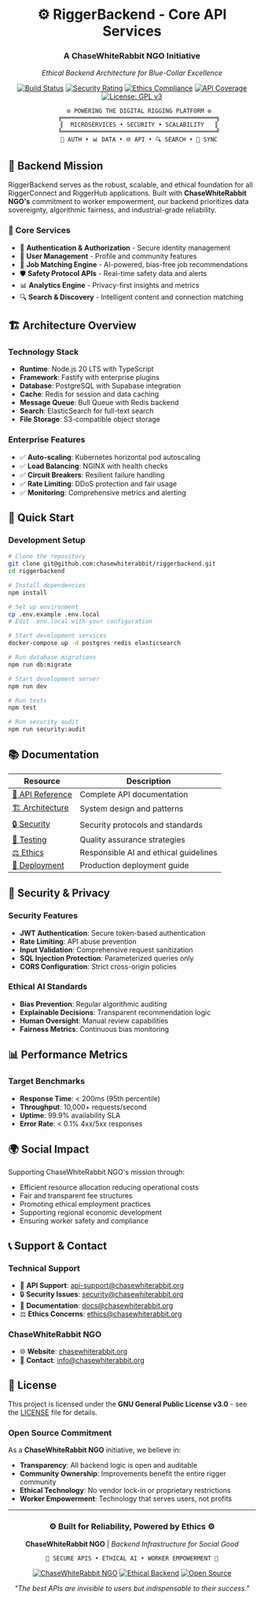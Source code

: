 <div align="center">

# ⚙️ RiggerBackend - Core API Services

### **A ChaseWhiteRabbit NGO Initiative**
*Ethical Backend Architecture for Blue-Collar Excellence*

[![Build Status](https://github.com/chasewhiterabbit/riggerbackend/workflows/CI/badge.svg)](https://github.com/chasewhiterabbit/riggerbackend/actions)
[![Security Rating](https://img.shields.io/badge/security-A+-brightgreen)](docs/security/)
[![Ethics Compliance](https://img.shields.io/badge/ethics-compliant-blue)](docs/ethics/)
[![API Coverage](https://img.shields.io/badge/API%20coverage-95%25-green)](docs/testing/)
[![License: GPL v3](https://img.shields.io/badge/License-GPLv3-blue.svg)](https://www.gnu.org/licenses/gpl-3.0)

```ascii
    ⚙️ POWERING THE DIGITAL RIGGING PLATFORM ⚙️
    ╔════════════════════════════════════════════╗
    ║  MICROSERVICES • SECURITY • SCALABILITY   ║
    ╚════════════════════════════════════════════╝
    🔐 AUTH • 📊 DATA • 🌐 API • 🔍 SEARCH • 📱 SYNC
```

</div>

## 🎯 Backend Mission

RiggerBackend serves as the robust, scalable, and ethical foundation for all RiggerConnect and RiggerHub applications. Built with **ChaseWhiteRabbit NGO's** commitment to worker empowerment, our backend prioritizes data sovereignty, algorithmic fairness, and industrial-grade reliability.

### 🌟 Core Services
- 🔐 **Authentication & Authorization** - Secure identity management
- 👥 **User Management** - Profile and community features
- 💼 **Job Matching Engine** - AI-powered, bias-free job recommendations
- 🛡️ **Safety Protocol APIs** - Real-time safety data and alerts
- 📊 **Analytics Engine** - Privacy-first insights and metrics
- 🔍 **Search & Discovery** - Intelligent content and connection matching

## 🏗️ Architecture Overview

### Technology Stack
- **Runtime**: Node.js 20 LTS with TypeScript
- **Framework**: Fastify with enterprise plugins
- **Database**: PostgreSQL with Supabase integration
- **Cache**: Redis for session and data caching
- **Message Queue**: Bull Queue with Redis backend
- **Search**: ElasticSearch for full-text search
- **File Storage**: S3-compatible object storage

### Enterprise Features
- ✅ **Auto-scaling**: Kubernetes horizontal pod autoscaling
- ✅ **Load Balancing**: NGINX with health checks
- ✅ **Circuit Breakers**: Resilient failure handling
- ✅ **Rate Limiting**: DDoS protection and fair usage
- ✅ **Monitoring**: Comprehensive metrics and alerting

## 🚀 Quick Start

### Development Setup
```bash
# Clone the repository
git clone git@github.com:chasewhiterabbit/riggerbackend.git
cd riggerbackend

# Install dependencies
npm install

# Set up environment
cp .env.example .env.local
# Edit .env.local with your configuration

# Start development services
docker-compose up -d postgres redis elasticsearch

# Run database migrations
npm run db:migrate

# Start development server
npm run dev

# Run tests
npm test

# Run security audit
npm run security:audit
```

## 📚 Documentation

| Resource | Description |
|----------|-------------|
| [📖 API Reference](docs/api/) | Complete API documentation |
| [🏗️ Architecture](docs/architecture/) | System design and patterns |
| [🔒 Security](docs/security/) | Security protocols and standards |
| [🧪 Testing](docs/testing/) | Quality assurance strategies |
| [⚖️ Ethics](docs/ethics/) | Responsible AI and ethical guidelines |
| [🚀 Deployment](docs/deployment/) | Production deployment guide |

## 🔐 Security & Privacy

### Security Features
- **JWT Authentication**: Secure token-based authentication
- **Rate Limiting**: API abuse prevention
- **Input Validation**: Comprehensive request sanitization
- **SQL Injection Protection**: Parameterized queries only
- **CORS Configuration**: Strict cross-origin policies

### Ethical AI Standards
- **Bias Prevention**: Regular algorithmic auditing
- **Explainable Decisions**: Transparent recommendation logic
- **Human Oversight**: Manual review capabilities
- **Fairness Metrics**: Continuous bias monitoring

## 📊 Performance Metrics

### Target Benchmarks
- **Response Time**: < 200ms (95th percentile)
- **Throughput**: 10,000+ requests/second
- **Uptime**: 99.9% availability SLA
- **Error Rate**: < 0.1% 4xx/5xx responses

## 🌍 Social Impact

Supporting ChaseWhiteRabbit NGO's mission through:
- Efficient resource allocation reducing operational costs
- Fair and transparent fee structures
- Promoting ethical employment practices
- Supporting regional economic development
- Ensuring worker safety and compliance

## 📞 Support & Contact

### Technical Support
- 📧 **API Support**: api-support@chasewhiterabbit.org
- 🔒 **Security Issues**: security@chasewhiterabbit.org
- 📖 **Documentation**: docs@chasewhiterabbit.org
- ⚖️ **Ethics Concerns**: ethics@chasewhiterabbit.org

### ChaseWhiteRabbit NGO
- 🌐 **Website**: [chasewhiterabbit.org](https://chasewhiterabbit.org)
- 📧 **Contact**: info@chasewhiterabbit.org

## 📜 License

This project is licensed under the **GNU General Public License v3.0** - see the [LICENSE](LICENSE) file for details.

### Open Source Commitment
As a **ChaseWhiteRabbit NGO** initiative, we believe in:
- **Transparency**: All backend logic is open and auditable
- **Community Ownership**: Improvements benefit the entire rigger community
- **Ethical Technology**: No vendor lock-in or proprietary restrictions
- **Worker Empowerment**: Technology that serves users, not profits

---

<div align="center">

### ⚙️ Built for Reliability, Powered by Ethics ⚙️

**ChaseWhiteRabbit NGO** | *Backend Infrastructure for Social Good*

```ascii
🔧 SECURE APIS • ETHICAL AI • WORKER EMPOWERMENT 🔧
```

[![ChaseWhiteRabbit NGO](https://img.shields.io/badge/ChaseWhiteRabbit-NGO-orange)](https://chasewhiterabbit.org)
[![Ethical Backend](https://img.shields.io/badge/Backend-Ethical-green)](docs/ethics/)
[![Open Source](https://img.shields.io/badge/Open%20Source-Always-blue)](#)

*"The best APIs are invisible to users but indispensable to their success."*

</div>
